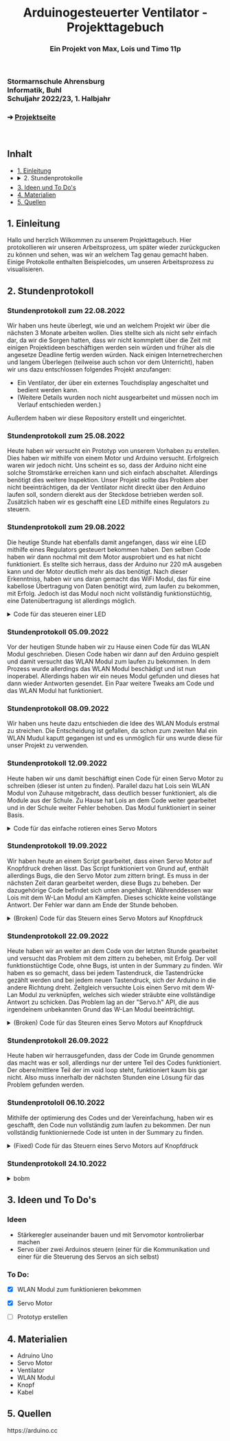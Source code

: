 <h1 align="center">Arduinogesteuerter Ventilator - Projekttagebuch</h1> 
<h3 align="center"> Ein Projekt von Max, Lois und Timo 11p </h3>
</br>


<picture>
  <source media="(prefers-color-scheme: dark)" srcset="https://user-images.githubusercontent.com/105984356/186677878-5eddbf06-304d-4ea7-90db-5ddba9e40dbf.png">
  <source media="(prefers-color-scheme: light)" srcset="https://user-images.githubusercontent.com/105984356/186676647-16dacef0-4117-4750-afc1-1d4d6409e6d3.png">
  <img alt="" src="">
</picture>

<h3 align="left">Stormarnschule Ahrensburg <br/> Informatik, Buhl <br/> Schuljahr 2022/23, 1. Halbjahr </br> </h3> </div>
<h3 align="left"> &#10132; <a href="https://github.com/LoMaTiInformatik/Smarthome_Ventilator/blob/main/README.md"> Projektseite</a> </h3> 
</br>



## Inhalt
<ul>
<li><a href="#kapitell">1. Einleitung</a></li>
<li style="margin-bottom: 5px;">
<details style="margin: 0px !important;">
<summary>2. Stundenprotokolle</summary>
<ul>
  <li><a href="#stundenprotokoll-zum-22082022">Stundenprotokoll zum 22.08.2022</a></li>
  <li><a href="#stundenprotokoll-zum-25082022">Stundenprotokoll zum 25.08.2022</a></li>
  <li><a href="#stundenprotokoll-zum-29082022">Stundenprotokoll zum 29.08.2022</a></li>
  <li><a href="#stundenprotokoll-zum-05092022">Stundenprotokoll zum 05.09.2022</a></li>
  <li><a href="#stundenprotokoll-zum-08092022">Stundenprotokoll zum 08.09.2022</a></li>
  <li><a href="#stundenprotokoll-zum-12092022">Stundenprotokoll zum 12.09.2022</a></li>
  <li><a href="#stundenprotokoll-zum-19092022">Stundenprotokoll zum 19.09.2022</a></li>
  <li><a href="#stundenprotokoll-zum-22092022">Stundenprotokoll zum 22.09.2022</a></li>
  <li><a href="#stundenprotokoll-zum-26092022">Stundenprotokoll zum 26.09.2022</a></li>
  <li><a href="#stundenprotokoll-zum-06102022">Stundenprotokoll zum 06.10.2022</a></li>
  <li><a href="#stundenprotokoll-zum-24102022">Stundenprotokoll zum 24.10.2022</a></li>
</ul></details></li>
<li style="margin-top: 5px;"><a href="#kapitel3">3. Ideen und To Do's</a></li>
<li><a href="#kapitel4">4. Materialien</a></li>
<li><a href="#kapitel5">5. Quellen</a></li>
</ul>


<h2 id="kapitell">1. Einleitung</h2>
Hallo und herzlich Wilkommen zu unserem Projekttagebuch. Hier protokollieren wir unseren Arbeitsprozess, um später wieder zurückgucken zu können und sehen, was wir an welchem Tag genau gemacht haben. Einige Protokolle enthalten Beispielcodes, um unseren Arbeitsprozess zu visualisieren.


<h2 id="kapitel2">2. Stundenprotokoll</a></h2></li>

### Stundenprotokoll zum 22.08.2022
Wir haben uns heute überlegt, wie und an welchem Projekt wir über die nächsten 3 Monate arbeiten wollen. Dies stellte sich als nicht sehr einfach dar, da wir die Sorgen hatten, dass wir nicht kommplett über die Zeit mit einigen Projektideen beschäftigen werden sein würden und früher als die angesetze Deadline fertig werden würden. Nack einigen Internetrecherchen und langem Überlegen (teilweise auch schon vor dem Unterricht), haben wir uns dazu entschlossen folgendes Projekt anzufangen:
- Ein Ventilator, der über ein externes Touchdisplay angeschaltet und bedient werden kann.
- (Weitere Details wurden noch nicht ausgearbeitet und müssen noch im Verlauf entschieden werden.) </br>

Außerdem haben wir diese Repository erstellt und eingerichtet.

### Stundenprotokoll zum 25.08.2022
Heute haben wir versucht ein Prototyp von unserem Vorhaben zu erstellen. Dies haben wir mithilfe von einem Motor und Arduino versucht. Erfolgreich waren wir jedoch nicht. Uns scheint es so, dass der Arduino nicht eine solche Stromstärke erreichen kann und sich einfach abschaltet. Allerdings benötigt dies weitere Inspektion. Unser Projekt sollte das Problem aber nicht beeinträchtigen, da der Ventilator nicht direckt über den Arduino laufen soll, sondern dierekt aus der Steckdose betrieben werden soll. </br>
Zusätzlich haben wir es geschafft eine LED mithilfe eines Regulators zu steuern. </br>

### Stundenprotokoll zum 29.08.2022
Die heutige Stunde hat ebenfalls damit angefangen, dass wir eine LED mithilfe eines Regulators gesteuert bekommen haben. Den selben Code haben wir dann nochmal mit dem Motor ausprobiert und es hat nicht funktioniert. Es stellte sich herraus, dass der Arduino nur 220 mA ausgeben kann und der Motor deutlich mehr als das benötigt. Nach dieser Erkenntniss, haben wir uns daran gemacht das WiFi Modul, das für eine kabellose Übertragung von Daten benötigt wird, zum laufen zu bekommen, mit Erfolg. Jedoch ist das Modul noch nicht vollständig funktionstüchtig, eine Datenübertragung ist allerdings möglich. 
<details>
  <summary>Code für das steueren einer LED</summary>
  
```
#define LED 9
#define POTENT 1

void setup() {
  pinMode(LED, OUTPUT);
  pinMode(POTENT, INPUT);

  Serial.begin(9600);
}

void loop() {
  analogWrite(LED, map(analogRead(POTENT), 0, 1023, 0, 255));
  Serial.println(analogRead(POTENT));
}
```
</details>


### Stundenprotokoll 05.09.2022
Vor der heutigen Stunde haben wir zu Hause einen Code für das WLAN Modul geschrieben. Diesen Code haben wir dann auf den Arduino gespielt und damit versucht das WLAN Modul zum laufen zu bekommen. In dem Prozess wurde allerdings das WLAN Modul beschädigt und ist nun inoperabel. Allerdings haben wir ein neues Modul gefunden und dieses hat dann wieder Antworten gesendet. Ein Paar weitere Tweaks am Code und das WLAN Modul hat funktioniert. </br>

### Stundenprotokoll 08.09.2022
Wir haben uns heute dazu entschieden die Idee des WLAN Moduls erstmal zu streichen. Die Entscheidung ist gefallen, da schon zum zweiten Mal ein WLAN Mudul kaputt gegangen ist und es unmöglich für uns wurde diese für unser Projekt zu verwenden. 

### Stundenprotokoll 12.09.2022
Heute haben wir uns damit beschäftigt einen Code für einen Servo Motor zu schreiben (dieser ist unten zu finden). Parallel dazu hat Lois sein WLAN Modul von Zuhause mitgebracht, dass deutlich besser funktioniert, als die Module aus der Schule. Zu Hause hat Lois an dem Code weiter gearbeitet und in der Schule weiter Fehler behoben. Das Modul funktioniert in seiner Basis.

<details>
  <summary>Code für das einfache rotieren eines Servo Motors</summary>
  
```
#include <Servo.h>
 
int servoPin = 9;
 
Servo servo;  
 
int servoAngle = 0;
 
void setup()
{
  Serial.begin(9600);  
  servo.attach(servoPin);
}
 
 
void loop()
{
   servo.write(0);
   delay(2000);
   servo.write(180);
   delay(2000);
}
```
</details>
  

### Stundenprotokoll 19.09.2022
Wir haben heute an einem Script gearbeitet, dass einen Servo Motor auf Knopfdruck drehen lässt. Das Script funktioniert von Grund auf, enthält allerdings Bugs, die den Servo Motor zum zittern bringt. Es muss in der nächsten Zeit daran gearbeitet werden, diese Bugs zu beheben. Der dazugehörige Code befindet sich unten angehängt. Währenddessen war Lois mit dem W-Lan Modul am Kämpfen. Dieses schickte keine vollstänge Antwort. Der Fehler war dann am Ende der Stunde behoben.
  
<details>
  <summary>(Broken) Code für das Steuern eines Servo Motors auf Knopfdruck</summary>

```
#include <Servo.h>

int buttonPin = 2; 
int servoPin = 9;
 
Servo servo;  

bool onAndOff = false;

int buttonState = 0;
int servoAngle = 0;
 
void setup()
{
  Serial.begin(9600);  
  servo.attach(servoPin);
  pinMode(buttonPin, INPUT);
}

void loop() {
    buttonState = digitalRead(buttonPin);
    if (buttonState == HIGH) {
        if (onAndOff == false) {
            onAndOff = true;
            servo.write(180);     
        } else {
            onAndOff = false;
            servo.write(0);
        }
    }
}
```
</details>
  
### Stundenprotokoll 22.09.2022
Heute haben wir an weiter an dem Code von der letzten Stunde gearbeitet und versucht das Problem mit dem zittern zu beheben, mit Erfolg. Der voll funktionstüchtige Code, ohne Bugs, ist unten in der Summary zu finden. Wir haben es so gemacht, dass bei jedem Tastendruck, die Tastendrücke gezählt werden und bei jedem neuen Tastendruck, sich der Arduino in die andere Richtung dreht. Zeitgleich versuchte Lois einen Servo mit dem W-Lan Modul zu verknüpfen, welches sich wieder sträubte eine vollständige Antwort zu schicken. Das Problem lag an der "Servo.h" API, die aus irgendeinem unbekannten Grund das W-Lan Modul beeinträchtigt.

<details>
  <summary>(Broken) Code für das Steuren eines Servo Motors auf Knopfdruck</summary>

```
#include <Servo.h>

int buttonPin = 2; 
int servoPin = 9;
 
Servo servo;  

int buttonState = 0;
int servoAngle = 0;
int lastButtonState = 0;
int buttonPushCounter = 0;
 
void setup()
{
  Serial.begin(9600);  
  servo.attach(servoPin);
  pinMode(buttonPin, INPUT);
  pinMode(servoPin, OUTPUT);
}

void loop() {
    buttonState = digitalRead(buttonPin);
      if (buttonState != lastButtonState) {
        if (buttonState == HIGH) {
          buttonPushCounter++;
          Serial.println("on");
          Serial.print("number of button pushes: ");
          Serial.println(buttonPushCounter);
          servo.write(180);     
       } else {
          Serial.println("off");
          servo.write(0);
      }
      delay(50);
    }
    lastButtonState = buttonState;
    
    if (buttonPushCounter % 2 == 0) {
      digitalWrite(servoPin, HIGH);
   } else {
      digitalWrite(servoPin, LOW);
  }
}
```
</details>
  
### Stundenprotokoll 26.09.2022
Heute haben wir herrausgefunden, dass der Code im Grunde genommen das macht was er soll, allerdings nur der untere Teil des Codes funktioniert. Der obere/mittlere Teil der im void loop steht, funktioniert kaum bis gar nicht. Also muss innerhalb der nächsten Stunden eine Lösung für das Problem gefunden werden.
  
### Stundenprotololl 06.10.2022
Mithilfe der optimierung des Codes und der Vereinfachung, haben wir es geschafft, den Code nun vollständig zum laufen zu bekommen. Der nun vollständig funktioniernede Code ist unten in der Summary zu finden.

<details>
  <summary>(Fixed) Code für das Steuern eines Servo Motors auf Knopfdruck</summary>

```
#include <Servo.h>

int buttonPin = 2; 
int servoPin = 9;
 
Servo servo;  

int buttonState = 0;
int servoAngle = 0;
int lastButtonState = 0;
int buttonPushCounter = 0;
 
void setup()
{
  Serial.begin(9600);  
  servo.attach(servoPin);
  pinMode(buttonPin, INPUT);
  pinMode(servoPin, OUTPUT);
}

void loop() {
    buttonState = digitalRead(buttonPin);
      if (buttonState != lastButtonState) {
        if (buttonState == HIGH) {
          buttonPushCounter++;
           if (buttonPushCounter % 2 == 0) {
            Serial.println("on");
            servo.write(180);
         } else {
            Serial.println("off");
            servo.write(0);
         }
         Serial.print("number of button pushes: ");
         Serial.println(buttonPushCounter);
      delay(50);
     }
    lastButtonState = buttonState;
  }
}
```
</details>
  
### Stundenprotokoll 24.10.2022

<details>
  <summary>bobm</summary>
  
```
#include <Servo.h>

// defining pins for servo data send
int servoPin1 = 9;
int servoPin2 = 10;

// defining variables
int in = 0;
int servoAngle = 0;

// defining both servos
Servo servo1;
Servo servo2;

void setup()
{
  // defining bitrate of serial input
  Serial.begin(9600);
  servo1.write(servoAngle);
  servo2.write(servoAngle);
}

/*
 * Codes:
 * 
 * a: Off
 * b: On
 * c: Speed 1
 * d: Speed 2
 * e: Speed 3
 * f: Speed 4
 * g: Swing Off
 * h: Swing On
 * i: Initialize
 * 
 */

void loop() {
  while (Serial.available()) { // while serial is sending data -
    int in = Serial.read(); // - read data received
    // depending on what data is being recieved, it should turn either of the servos to the stated angle
    // servo1 (fan speed)
    // exact angles still TBD
    Serial.println(in);
    // attaching servos
    servo1.attach(servoPin1);
    servo2.attach(servoPin2);
      if (in == 'c') {
        servo1.write(30);
     } else if (in == 'd') {
        servo1.write(60);
     } else if (in == 'e') {
        servo1.write(90);
     } else if (in == 'f') {
        servo1.write(120);
     // servo2 (on/off)
     // exact angles still TBD
     } else if (in == 'a') {
        servo2.write(0);
     } else if (in == 'b') {
        servo2.write(90);
    }
  }
}
```
</details>


<h2 id="kapitel3">3. Ideen und To Do's</a></h2></li>

### Ideen

- Stärkeregler auseinander bauen und mit Servomotor kontrolierbar machen
- Servo über zwei Arduinos steuern (einer für die Kommunikation und einer für die Steuerung des Servos an sich selbst)

### To Do:

- [X] WLAN Modul zum funktionieren bekommen
- [X] Servo Motor
- [ ] Prototyp erstellen


<h2 id="kapitel4">4. Materialien</a></h2>

- Adruino Uno
- Servo Motor
- Ventilator
- WLAN Modul
- Knopf
- Kabel

<h2 id="kapitel5">5. Quellen</a></h2>
https://arduino.cc
